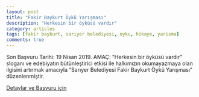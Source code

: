 ```yaml
---
layout: post
title: "Fakir Baykurt Öykü Yarışması"
description: "Herkesin bir öyküsü vardır"
category: articles
tags: [fakir baykurt, sarıyer belediyesi, oyku, hikaye, yarisma]
comments: true
---
```


Son Başvuru Tarihi: 19 Nisan 2019. 
AMAÇ: ”Herkesin bir öyküsü vardır” sloganı ve edebiyatın bütünleştirici etkisi ile halkımızın okumayazmaya
olan ilgisini artırmak amacıyla “Sarıyer Belediyesi Fakir Baykurt Öykü Yarışması” düzenlenmiştir.


[Detaylar ve Başvuru için](http://www.edebiyathaber.net/fakir-baykurt-oyku-yarismasina-basvurular-basladi/)